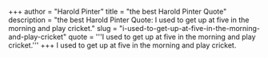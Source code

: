 +++
author = "Harold Pinter"
title = "the best Harold Pinter Quote"
description = "the best Harold Pinter Quote: I used to get up at five in the morning and play cricket."
slug = "i-used-to-get-up-at-five-in-the-morning-and-play-cricket"
quote = '''I used to get up at five in the morning and play cricket.'''
+++
I used to get up at five in the morning and play cricket.
